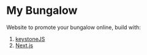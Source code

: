 # My Bungalow

Website to promote your bungalow online, build with:

1. [keystoneJS](http://keystonejs.com/)
2. [Next.js](https://github.com/zeit/next.js/)
